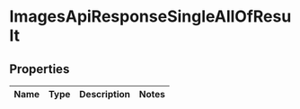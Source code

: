 

# ImagesApiResponseSingleAllOfResult


## Properties

| Name | Type | Description | Notes |
|------------ | ------------- | ------------- | -------------|



